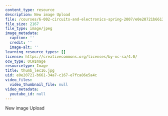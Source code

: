 ```yaml
---
content_type: resource
description: New image Upload
file: /courses/6-002-circuits-and-electronics-spring-2007/e0e20721b66134a7c167e7fca86e5a4c_thumb_lec16.jpg
file_size: 2167
file_type: image/jpeg
image_metadata:
  caption: ''
  credit: ''
  image-alt: ''
learning_resource_types: []
license: https://creativecommons.org/licenses/by-nc-sa/4.0/
ocw_type: OCWImage
resourcetype: Image
title: thumb_lec16.jpg
uid: e0e20721-b661-34a7-c167-e7fca86e5a4c
video_files:
  video_thumbnail_file: null
video_metadata:
  youtube_id: null
---
```

New image Upload